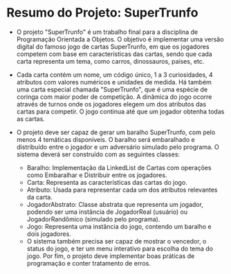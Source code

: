 # Resumo do Projeto: SuperTrunfo
- O projeto "SuperTrunfo" é um trabalho final para a disciplina de Programação Orientada a Objetos. O objetivo é implementar uma versão digital do famoso jogo de cartas SuperTrunfo, em que os jogadores competem com base em características das cartas, sendo que cada carta representa um tema, como carros, dinossauros, países, etc.

- Cada carta contém um nome, um código único, 1 a 3 curiosidades, 4 atributos com valores numéricos e unidades de medida. Há também uma carta especial chamada "SuperTrunfo", que é uma espécie de coringa com maior poder de competição. A dinâmica do jogo ocorre através de turnos onde os jogadores elegem um dos atributos das cartas para competir. O jogo continua até que um jogador obtenha todas as cartas.

- O projeto deve ser capaz de gerar um baralho SuperTrunfo, com pelo menos 4 temáticas disponíveis. O baralho será embaralhado e distribuído entre o jogador e um adversário simulado pelo programa. O sistema deverá ser construído com as seguintes classes:
  - Baralho: Implementação da LinkedList de Cartas com operações como Embaralhar e Distribuir entre os jogadores.
  - Carta: Representa as características das cartas do jogo.
  - Atributo: Usada para representar cada um dos atributos relevantes da carta.
  - JogadorAbstrato: Classe abstrata que representa um jogador, podendo ser uma instância de JogadorReal (usuário) ou JogadorRandômico (simulado pelo programa).
  - Jogo: Representa uma instância do jogo, contendo um baralho e dois jogadores.
  - O sistema também precisa ser capaz de mostrar o vencedor, o status do jogo, e ter um menu interativo para escolha do tema do jogo. Por fim, o projeto deve implementar boas práticas de programação e conter tratamento de erros.

